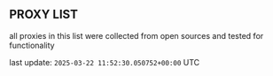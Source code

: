 ## PROXY LIST

all proxies in this list were collected from open sources and tested for functionality

last update: `2025-03-22 11:52:30.050752+00:00` UTC